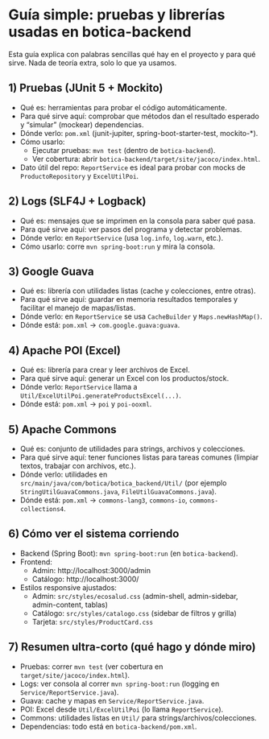# Guía simple: pruebas y librerías usadas en botica-backend

Esta guía explica con palabras sencillas qué hay en el proyecto y para qué sirve. Nada de teoría extra, solo lo que ya usamos.

## 1) Pruebas (JUnit 5 + Mockito)
- Qué es: herramientas para probar el código automáticamente.
- Para qué sirve aquí: comprobar que métodos dan el resultado esperado y “simular” (mockear) dependencias.
- Dónde verlo: `pom.xml` (junit-jupiter, spring-boot-starter-test, mockito-*).
- Cómo usarlo:
  - Ejecutar pruebas: `mvn test` (dentro de `botica-backend`).
  - Ver cobertura: abrir `botica-backend/target/site/jacoco/index.html`.
- Dato útil del repo: `ReportService` es ideal para probar con mocks de `ProductoRepository` y `ExcelUtilPoi`.

## 2) Logs (SLF4J + Logback)
- Qué es: mensajes que se imprimen en la consola para saber qué pasa.
- Para qué sirve aquí: ver pasos del programa y detectar problemas.
- Dónde verlo: en `ReportService` (usa `log.info`, `log.warn`, etc.).
- Cómo usarlo: corre `mvn spring-boot:run` y mira la consola.

## 3) Google Guava
- Qué es: librería con utilidades listas (cache y colecciones, entre otras).
- Para qué sirve aquí: guardar en memoria resultados temporales y facilitar el manejo de mapas/listas.
- Dónde verlo: en `ReportService` se usa `CacheBuilder` y `Maps.newHashMap()`.
- Dónde está: `pom.xml` → `com.google.guava:guava`.

## 4) Apache POI (Excel)
- Qué es: librería para crear y leer archivos de Excel.
- Para qué sirve aquí: generar un Excel con los productos/stock.
- Dónde verlo: `ReportService` llama a `Util/ExcelUtilPoi.generateProductsExcel(...)`.
- Dónde está: `pom.xml` → `poi` y `poi-ooxml`.

## 5) Apache Commons
- Qué es: conjunto de utilidades para strings, archivos y colecciones.
- Para qué sirve aquí: tener funciones listas para tareas comunes (limpiar textos, trabajar con archivos, etc.).
- Dónde verlo: utilidades en `src/main/java/com/botica/botica_backend/Util/` (por ejemplo `StringUtilGuavaCommons.java`, `FileUtilGuavaCommons.java`).
- Dónde está: `pom.xml` → `commons-lang3`, `commons-io`, `commons-collections4`.

## 6) Cómo ver el sistema corriendo
- Backend (Spring Boot): `mvn spring-boot:run` (en `botica-backend`).
- Frontend:
  - Admin: http://localhost:3000/admin
  - Catálogo: http://localhost:3000/
- Estilos responsive ajustados:
  - Admin: `src/styles/ecosalud.css` (admin-shell, admin-sidebar, admin-content, tablas)
  - Catálogo: `src/styles/catalogo.css` (sidebar de filtros y grilla)
  - Tarjeta: `src/styles/ProductCard.css`

## 7) Resumen ultra-corto (qué hago y dónde miro)
- Pruebas: correr `mvn test` (ver cobertura en `target/site/jacoco/index.html`).
- Logs: ver consola al correr `mvn spring-boot:run` (logging en `Service/ReportService.java`).
- Guava: cache y mapas en `Service/ReportService.java`.
- POI: Excel desde `Util/ExcelUtilPoi` (lo llama `ReportService`).
- Commons: utilidades listas en `Util/` para strings/archivos/colecciones.
- Dependencias: todo está en `botica-backend/pom.xml`.

